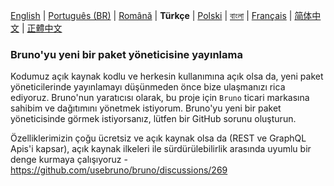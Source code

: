 [English](../../publishing.md) | [Português (BR)](docs/publishing/publishing_pt_br.md) | [Română](docs/publishing/publishing_ro.md) | **Türkçe** | [Polski](docs/publishing/publishing_pl.md) | [বাংলা](docs/publishing/publishing_bn.md) | [Français](docs/publishing/publishing_fr.md) | [简体中文](docs/publishing/publishing_cn.md) | [正體中文](docs/publishing/publishing_zhtw.md)

### Bruno'yu yeni bir paket yöneticisine yayınlama

Kodumuz açık kaynak kodlu ve herkesin kullanımına açık olsa da, yeni paket yöneticilerinde yayınlamayı düşünmeden önce bize ulaşmanızı rica ediyoruz. Bruno'nun yaratıcısı olarak, bu proje için `Bruno` ticari markasına sahibim ve dağıtımını yönetmek istiyorum. Bruno'yu yeni bir paket yöneticisinde görmek istiyorsanız, lütfen bir GitHub sorunu oluşturun.

Özelliklerimizin çoğu ücretsiz ve açık kaynak olsa da (REST ve GraphQL Apis'i kapsar),
açık kaynak ilkeleri ile sürdürülebilirlik arasında uyumlu bir denge kurmaya çalışıyoruz - https://github.com/usebruno/bruno/discussions/269
